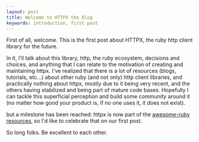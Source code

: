 ```yaml
---
layout: post
title: Welcome to HTTPX the blog
keywords: introduction, first post
---
```


First of all, welcome. This is the first post about HTTPX, the ruby http client library for the future.

In it, I'll talk about this library, http, the ruby ecosystem, decisions and choices, and anything that I can relate to the motivation of creating and maintaining httpx. I've realized that there is a lot of resources (blogs, tutorials, etc...) about other ruby (and not only) http client libraries, and practically nothing about httpx, mostly due to it being very recent, and the others having stabilized and being part of mature code bases. Hopefully I can tackle this superficial perception and build some community around it (no matter how good your product is, if no one uses it, it does not exist).

but a milestone has been reached: httpx is now part of the [awesome-ruby resources](https://github.com/markets/awesome-ruby#http-clients-and-tools), so I'd like to celebrate that on our first post.


So long folks. Be excellent to each other.
